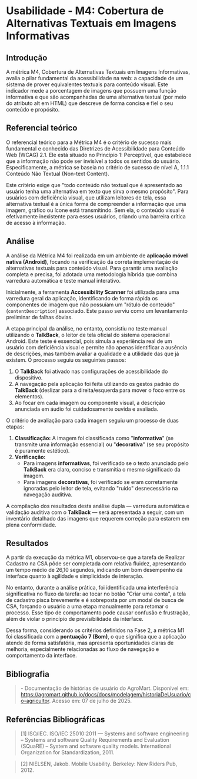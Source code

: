# Usabilidade - M4: Cobertura de Alternativas Textuais em Imagens Informativas

## Introdução

 A métrica M4, Cobertura de Alternativas Textuais em Imagens Informativas, avalia o pilar fundamental da acessibilidade na web: a capacidade 
 de um sistema de prover equivalentes textuais para conteúdo visual. Este indicador mede a porcentagem de imagens que possuem uma função 
 informativa e que são acompanhadas de uma alternativa textual (por meio do atributo alt em HTML) que descreve de forma concisa e fiel o seu 
 conteúdo e propósito.

## Referencial teórico 

  O referencial teórico para a Métrica M4 é o critério de sucesso mais fundamental e conhecido das Diretrizes de Acessibilidade para Conteúdo 
  Web (WCAG) 2.1. Ele está situado no Princípio 1: Perceptível, que estabelece que a informação não pode ser invisível a todos os sentidos do 
  usuário. Especificamente, a métrica se baseia no critério de sucesso de nível A, 1.1.1 Conteúdo Não Textual (Non-text Content).

  Este critério exige que "todo conteúdo não textual que é apresentado ao usuário tenha uma alternativa em texto que sirva o mesmo propósito". 
  Para usuários com deficiência visual, que utilizam leitores de tela, essa alternativa textual é a única forma de compreender a informação 
  que uma imagem, gráfico ou ícone está transmitindo. Sem ela, o conteúdo visual é efetivamente inexistente para esses usuários, criando uma 
  barreira crítica de acesso à informação.

## Análise

A análise da Métrica M4 foi realizada em um ambiente de **aplicação móvel nativa (Android)**, focando na verificação da correta implementação de alternativas textuais para conteúdo visual. Para garantir uma avaliação completa e precisa, foi adotada uma metodologia híbrida que combina varredura automática e teste manual interativo.

Inicialmente, a ferramenta **Accessibility Scanner** foi utilizada para uma varredura geral da aplicação, identificando de forma rápida os componentes de imagem que não possuíam um "rótulo de conteúdo" (`contentDescription`) associado. Este passo serviu como um levantamento preliminar de falhas óbvias.

A etapa principal da análise, no entanto, consistiu no teste manual utilizando o **TalkBack**, o leitor de tela oficial do sistema operacional Android. Este teste é essencial, pois simula a experiência real de um usuário com deficiência visual e permite não apenas identificar a ausência de descrições, mas também avaliar a qualidade e a utilidade das que já existem. O processo seguiu os seguintes passos:

1. O **TalkBack** foi ativado nas configurações de acessibilidade do dispositivo.
2. A navegação pela aplicação foi feita utilizando os gestos padrão do **TalkBack** (deslizar para a direita/esquerda para mover o foco entre os elementos).
3. Ao focar em cada imagem ou componente visual, a descrição anunciada em áudio foi cuidadosamente ouvida e avaliada.

O critério de avaliação para cada imagem seguiu um processo de duas etapas:

1. **Classificação:** A imagem foi classificada como "**informativa**" (se transmite uma informação essencial) ou "**decorativa**" (se seu propósito é puramente estético).
2. **Verificação:**
    * Para imagens **informativas**, foi verificado se o texto anunciado pelo **TalkBack** era claro, conciso e transmitia o mesmo significado da imagem.
    * Para imagens **decorativas**, foi verificado se eram corretamente ignoradas pelo leitor de tela, evitando "ruído" desnecessário na navegação auditiva.

A compilação dos resultados desta análise dupla — varredura automática e validação auditiva com o **TalkBack** — será apresentada a seguir, com um inventário detalhado das imagens que requerem correção para estarem em plena conformidade.

## Resultados

A partir da execução da métrica M1, observou-se que a tarefa de Realizar Cadastro na CSA pôde ser completada com relativa fluidez, apresentando um tempo médio de 26,10 segundos, indicando um bom desempenho da interface quanto à agilidade e simplicidade de interação.

No entanto, durante a análise prática, foi identificada uma interferência significativa no fluxo da tarefa: ao tocar no botão "Criar uma conta", a tela de cadastro pisca brevemente e é sobreposta por um modal de busca de CSA, forçando o usuário a uma etapa manualmente para retomar o processo. Esse tipo de comportamento pode causar confusão e frustração, além de violar o princípio de previsibilidade da interface.

Dessa forma, considerando os critérios definidos na Fase 2, a métrica M1 foi classificada com a **pontuação 7 (Bom)**, o que significa que a aplicação atende de forma satisfatória, mas apresenta oportunidades claras de melhoria, especialmente relacionadas ao fluxo de navegação e comportamento da interface.

## Bibliografia

> \- Documentação de histórias de usuário do AgroMart. Disponível em: <https://agromart.github.io/docs/docs/modelagem/historiaDeUsuario/co-agricultor>. Acesso em: 07 de julho de 2025.

## Referências Bibliográficas

> [1] ISO/IEC. ISO/IEC 25010:2011 — Systems and software engineering – Systems and software Quality Requirements and Evaluation (SQuaRE) – System and software quality models. International Organization for Standardization, 2011.

> [2] NIELSEN, Jakob. Mobile Usability. Berkeley: New Riders Pub, 2012.

